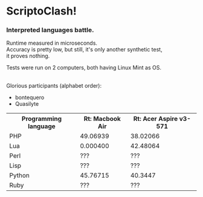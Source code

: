 <h1>ScriptoClash!</h1>
<h3>Interpreted languages battle.</h3>

Runtime measured in microseconds.<br>
Accuracy is pretty low, but still, it's only another synthetic test,<br>
it proves nothing.<br>

Tests were run on 2 computers, both having Linux Mint as OS.<br>
<br>

Glorious participants (alphabet order):
* bontequero
* Quasilyte

<table>
  <tr>
    <th>Programming language</th>
    <th>Rt: Macbook Air</th>
    <th>Rt: Acer Aspire v3-571</th>
  </tr>

  <tr>
    <td>PHP</td>
    <td>49.06939</td>
    <td>38.02066</td>
  </tr>

  <tr>
    <td>Lua</td>
    <td>0.000400</td>
    <td>42.48064</td>
  </tr>

  <tr>
    <td>Perl</td>
    <td>???</td>
    <td>???</td>
  </tr>

  <tr>
    <td>Lisp</td>
    <td>???</td>
    <td>???</td>
  </tr>

  <tr>
    <td>Python</td>
    <td>45.76715</td>
    <td>40.3447</td>
  </tr>

  <tr>
    <td>Ruby</td>
    <td>???</td>
    <td>???</td>
  </tr>

</table>
